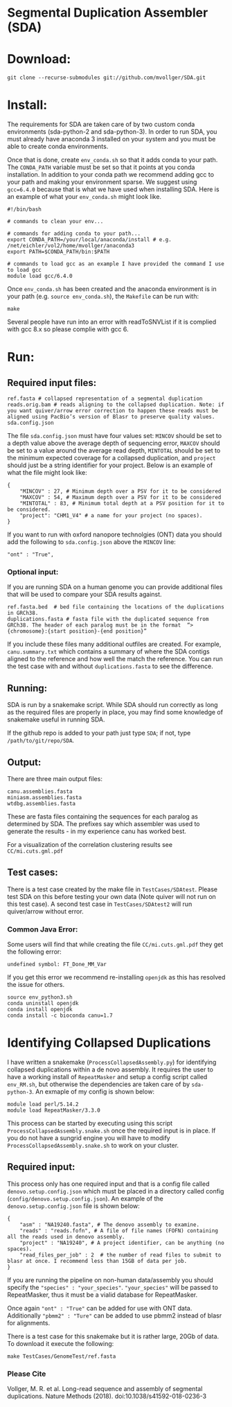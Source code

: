# Segmental Duplication Assembler (SDA)


# Download: #
```
git clone --recurse-submodules git://github.com/mvollger/SDA.git
```

# Install: #
The requirements for SDA are taken care of by two custom conda environments (sda-python-2 and sda-python-3). In order to run SDA, you must already have anaconda 3 installed on your system and you must be able to create conda environments. 

Once that is done, create `env_conda.sh` so that it adds conda to your path. The `CONDA_PATH` variable must be set so that it points at you conda installation. 
In addition to your conda path we recommend adding gcc to your path and making your environment sparse.
We suggest using `gcc=6.4.0` because that is what we have used when installing SDA. 
Here is an example of what your `env_conda.sh` might look like.
```
#!/bin/bash

# commands to clean your env...

# commands for adding conda to your path...  
export CONDA_PATH=/your/local/anaconda/install # e.g. /net/eichler/vol2/home/mvollger/anaconda3
export PATH=$CONDA_PATH/bin:$PATH

# commands to load gcc as an example I have provided the command I use to load gcc 
module load gcc/6.4.0

```

Once `env_conda.sh` has been created and the anaconda environment is in your path (e.g. `source env_conda.sh`), the `Makefile` can be run with:
```
make
```
Several people have run into an error with readToSNVList if it is complied with gcc 8.x so please complie with gcc 6. 




# Run: #

## Required input files: ## 
```
ref.fasta # collapsed representation of a segmental duplication
reads.orig.bam # reads aligning to the collapsed duplication. Note: if you want quiver/arrow error correction to happen these reads must be aligned using PacBio’s version of Blasr to preserve quality values. 
sda.config.json
```
The file `sda.config.json` must have four values set:
`MINCOV` should be set to a depth value above the average depth of sequencing error, `MAXCOV` should be set to a value around the average read depth, `MINTOTAL` should be set to the minimum expected coverage for a collapsed duplication, and `project` should just be a string identifier for your project. 
Below is an example of what the file might look like:
```
{
	"MINCOV" : 27, # Minimum depth over a PSV for it to be considered
	"MAXCOV" : 54, # Maximum depth over a PSV for it to be considered
	"MINTOTAL" : 83, # Minimum total depth at a PSV position for it to be considered. 
	"project": "CHM1_V4" # a name for your project (no spaces).
}
```
If you want to run with oxford nanopore technolgies (ONT) data you should add the following to `sda.config.json` above the `MINCOV` line: 
```
"ont" : "True",
```


### Optional input: ### 
If you are running SDA on a human genome you can provide additional files that will be used to compare your SDA results against. 
```
ref.fasta.bed  # bed file containing the locations of the duplications in GRCh38.
duplications.fasta # fasta file with the duplicated sequence from GRCh38. The header of each paralog must be in the format  “>{chromosome}:{start position}-{end position}”
```
If you include these files many additional outfiles are created. For example, `canu.summary.txt` which contains a summary of where the SDA contigs aligned to the reference and how well the match the reference. You can run the test case with and without `duplications.fasta` to see the difference. 


## Running: ##

SDA is run by a snakemake script. While SDA should run correctly as long as the required files are properly in place, you may find some knowledge of snakemake useful in running SDA.  

If the github repo is added to your path just type `SDA`; if not, type `/path/to/git/repo/SDA`.


## Output: ##
There are three main output files:
```
canu.assemblies.fasta
miniasm.assemblies.fasta
wtdbg.assemblies.fasta
```
These are fasta files containing the sequences for each paralog as determined by SDA. The prefixes say which assembler was used to generate the results - in my experience canu has worked best.

For a visualization of the correlation clustering results see `CC/mi.cuts.gml.pdf`

## Test cases: ##
There is a test case created by the make file in `TestCases/SDAtest`. Please test SDA on this before testing your own data (Note quiver will not run on this test case). 
A second test case in `TestCases/SDAtest2` will run quiver/arrow without error. 



### Common Java Error: ###
Some users will find that while creating the file `CC/mi.cuts.gml.pdf` they get the following error:
```
undefined symbol: FT_Done_MM_Var 
```
If you get this error we recommend re-installing `openjdk` as this has resolved the issue for others. 
```
source env_python3.sh 
conda uninstall openjdk
conda install openjdk
conda install -c bioconda canu=1.7
```




# Identifying Collapsed Duplications #

I have written a snakemake (`ProcessCollapsedAssembly.py`) for identifying collapsed duplications within a de novo assembly. 
It requires the user to have a working install of `RepeatMasker` and setup a config script called `env_RM.sh`, but otherwise the dependencies are taken care of by `sda-python-3`. An exmaple of my config is shown below:
```
module load perl/5.14.2
module load RepeatMasker/3.3.0
```
This process can be started by executing using this script `ProcessCollapsedAssembly.snake.sh` once the required input is in place. 
If you do not have a sungrid engine you will have to modify `ProcessCollapsedAssembly.snake.sh` to work on your cluster. 


## Required input: ##
This process only has one required input and that is a config file called `denovo.setup.config.json` which must be placed in a directory called config (`config/denovo.setup.config.json`).  An example of the `denovo.setup.config.json` file is shown below:
```
{	
	"asm" : "NA19240.fasta", # The denovo assembly to examine.
	"reads" : "reads.fofn", # A file of file names (FOFN) containing all the reads used in denovo assembly.
	"project" : "NA19240", # A project identifier, can be anything (no spaces). 
    "read_files_per_job" : 2  # the number of read files to submit to blasr at once. I recommend less than 15GB of data per job.
}
```
If you are running the pipeline on non-human data/assembly you should specify the `"species" : "your_species"`. `"your_species"` will be passed to RepeatMasker, thus it must be a vialid database for RepeatMasker. 

Once again `"ont" : "True"` can be added for use with ONT data. 
Additionally `"pbmm2" : "Ture"` can be added to use pbmm2 instead of blasr for alignments. 

There is a test case for this snakemake but it is rather large, 20Gb of data. To download it execute the following:
```
make TestCases/GenomeTest/ref.fasta
```

### Please Cite ###
Vollger, M. R. et al. Long-read sequence and assembly of segmental duplications. Nature Methods (2018). doi:10.1038/s41592-018-0236-3


